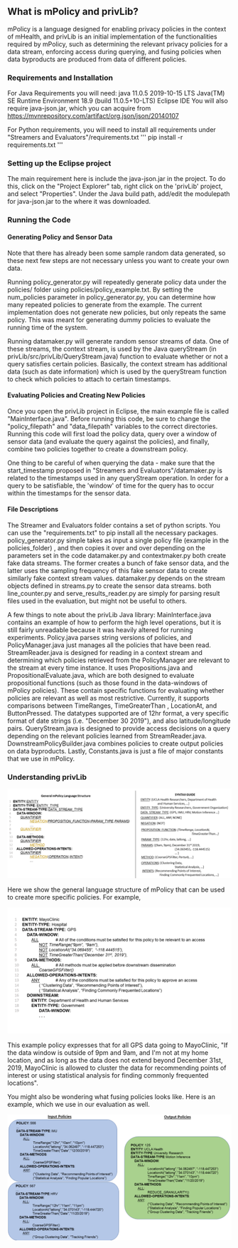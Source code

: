 ## What is mPolicy and privLib?

mPolicy is a language designed for enabling privacy policies in the context of mHealth, and privLib is an initial implementation of the functionalities required by mPolicy,
such as determining the relevant privacy policies for a data stream, enforcing access during querying, and fusing policies when data byproducts are produced from data of
different policies.

### Requirements and Installation

For Java Requirements you will need:
java 11.0.5 2019-10-15 LTS
Java(TM) SE Runtime Environment 18.9 (build 11.0.5+10-LTS)
Eclipse IDE
You will also require java-json.jar, which you can acquire from https://mvnrepository.com/artifact/org.json/json/20140107

For Python requirements, you will need to install all requirements under "Streamers and Evaluators"/requirements.txt
'''
pip install -r requirements.txt
'''

### Setting up the Eclipse project
The main requirement here is include the java-json.jar in the project.  To do this, click on the "Project Explorer" tab, right click on the 'privLib' project, and select "Properties".  Under the Java build path, add/edit the modulepath for java-json.jar to the where it was downloaded.


### Running the Code

#### Generating Policy and Sensor Data
Note that there has already been some sample random data generated, so these next few steps are not necessary unless you want to create your own data.

Running policy_generator.py will repeatedly generate policy data under the policies/ folder using policies/policy_example.txt.  By setting the num_policies parameter in policy_generator.py, you can determine how many repeated policies to generate from the example.  The current implementation does not generate new policies, but only repeats the same policy.  This was meant for generating dummy policies to evaluate the running time of the system.

Running datamaker.py will generate random sensor streams of data.  One of these streams, the context stream, is used by the Java queryStream (in privLib/src/privLib/QueryStream.java) function to evaluate whether or not a query satisfies certain policies.  Basically, the context stream has additional data (such as date information) which is used by the queryStream function to check which policies to attach to certain timestamps.

#### Evaluating Policies and Creating New Policies

Once you open the privLib project in Eclipse, the main example file is called "MainInterface.java".  Before running this code, be sure to change the "policy_filepath" and "data_filepath" variables to the correct directories.
Running this code will first load the policy data, query over a window of sensor data (and evaluate the query against the policies), and finally, combine two policies together to create a downstream policy.

One thing to be careful of when querying the data - make sure that the start_timestamp proposed in "Streamers and Evaluators"/datamaker.py is related to the timestamps used in any queryStream operation.  In order for a query
to be satisfiable, the 'window' of time for the query has to occur within the timestamps for the sensor data.

#### File Descriptions
The Streamer and Evaluators folder contains a set of python scripts.
You can use the "requirements.txt" to pip install all the necessary packages.
policy_generator.py simple takes as input a single policy file (example in the policies_folder) , and then copies it over and over depending on the parameters set in the code
datamaker.py and contextmaker.py both create fake data streams.  The former creates a bunch of fake sensor data, and the latter uses the sampling frequency of this fake
sensor data to create similarly fake context stream values.  datamaker.py depends on the stream objects defined in streams.py to create the sensor data streams.
both line_counter.py and serve_results_reader.py are simply for parsing result files used in the evaluation, but might not be useful to others.

A few things to note about the privLib Java library:
MainInterface.java contains an example of how to perform the high level operations, but it is still fairly unreadable because it was heavily altered for running experiments.
Policy.java parses string versions of policies, and PolicyManager.java just manages all the policies that have been read.
StreamReader.java is designed for reading in a context stream and determining which policies retrieved from the PolicyManager are relevant to the stream at every time instance.
It uses Propositions.java and PropositionalEvaluate.java, which are both designed to evaluate propositional functions (such as those found in the data-windows of mPolicy policies).
These contain specific functions for evaluating whether policies are relevant as well as most restrictive.  Currently, it supports comparisons between TimeRanges, TimeGreaterThan
, LocationAt, and ButtonPressed.  The datatypes supported are of 12hr format, a very specific format of date strings (i.e. "December 30 2019"), and also latitude/longitude pairs.
QueryStream.java is designed to provide access decisions on a query depending on the relevant policies learned from StreamReader.java.
DownstreamPolicyBuilder.java combines policies to create output policies on data byproducts.
Lastly, Constants.java is just a file of major constants that we use in mPolicy.

### Understanding privLib


![Image of general language structure](lang_general.png?raw=true "General structure of mPolicy")

Here we show the general language structure of mPolicy that can be used to create more specific policies.  For example,

![Image of specific policy](lang.png?raw=true "Specific mPolicy example")

This example policy expresses that for all GPS data going to MayoClinic, "If the data window is outside of 9pm and 9am,
and I'm not at my home location, and as long as the data does not extend beyond December 31st, 2019, MayoClinic is allowed to
cluster the data for recommending points of interest or using statistical analysis for finding commonly frequented locations".


You might also be wondering what fusing policies looks like.  Here is an example, which we use in our evaluation as well.


![Image of specific policy](byproduct.png?raw=true "Example byproduct policy of combining IMU and HRV data")
